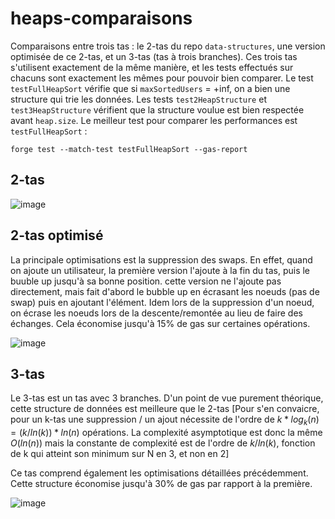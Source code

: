 # heaps-comparaisons

Comparaisons entre trois tas : le 2-tas du repo `data-structures`, une version optimisée de ce 2-tas, et un 3-tas (tas à trois branches). Ces trois tas s'utilisent exactement de la même manière, et les tests effectués sur chacuns sont exactement les mêmes pour pouvoir bien comparer.
Le test `testFullHeapSort` vérifie que si `maxSortedUsers` = +inf, on a bien une structure qui trie les données.
Les tests `test2HeapStructure` et `test3HeapStructure` vérifient que la structure voulue est bien respectée avant `heap.size`.
Le meilleur test pour comparer les performances est `testFullHeapSort` :

```
forge test --match-test testFullHeapSort --gas-report
```
## 2-tas

![image](https://user-images.githubusercontent.com/108467407/178146732-5d50bb7c-b013-4bdc-b328-69eda64efe70.png)

## 2-tas optimisé

La principale optimisations est la suppression des swaps. En effet, quand on ajoute un utilisateur, la première version l'ajoute à la fin du tas, puis le buuble up jusqu'à sa bonne position. cette version ne l'ajoute pas directement, mais fait d'abord le bubble up en écrasant les noeuds (pas de swap) puis en ajoutant l'élément. Idem lors de la suppression d'un noeud, on écrase les noeuds lors de la descente/remontée au lieu de faire des échanges. Cela économise jusqu'à 15% de gas sur certaines opérations.

![image](https://user-images.githubusercontent.com/108467407/178146875-e38f0758-067f-49c5-bf58-8f8a0c6aa400.png)

## 3-tas

Le 3-tas est un tas avec 3 branches. D'un point de vue purement théorique, cette structure de données est meilleure que le 2-tas [Pour s'en convaicre, pour un k-tas une suppression / un ajout nécessite de l'ordre de $k * log_k(n) = (k / ln(k)) * ln(n)$ opérations. La complexité asymptotique est donc la même $O(ln(n))$ mais la constante de complexité est de l'ordre de $k / ln(k)$, fonction de k qui atteint son minimum sur N en 3, et non en 2]

Ce tas comprend également les optimisations détaillées précédemment. Cette structure économise jusqu'à 30% de gas par rapport à la première.

![image](https://user-images.githubusercontent.com/108467407/178147115-69408ee2-132e-4d6a-b1bc-b8945bc29088.png)
